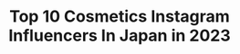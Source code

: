 ---
title: Top 10 Cosmetics Instagram Influencers In Japan in 2023
description: >-
  Find top cosmetics Instagram influencers in Japan in 2023. Most popular hashtags: #pr #makeup #cosmetics #lipmakeup.
platform: Instagram
hits: 151
text_top: Analyze the most popular Instagram accounts on inBeat.
text_bottom: inBeat holds 151 Instagram influencers like this in Japan for you to contact.
profiles:
  - username: "yushin0725"
    fullname: >-
      ゆしん/YUSHIN🌈
    bio: >-
      ・TALENT/MC/Cosmetic producer💄 •お仕事等へのお問い合わせは info@pablo.tokyo.jp までお願いします📱 #joteki #ジョテキ @joteki_official ・日本化粧品検定 ・「裸〜nude〜」カバーリリース ・「Miryoq」香水🔻
    location: "Japan"
    followers: 18361
    engagement: 209
    commentsToLikes: 0.025550
    id: ck14h82cf907a0i19pba9c0m9
    verified: true
    hashtags: "#makeupforeverreboot, #mattevelvetskin, #brownchoux, #richnight"
  - username: "monemilk"
    fullname: >-
      monemilk
    bio: >-
      ✴︎DJ (DJ MONE) ✴︎Art director ✴︎Designer ✴︎Consultant of cosmetics I love milk so much... ▷@monemilk_art ▶︎︎monemonemilk@gmail.com
    location: "Japan"
    followers: 73977
    engagement: 221
    commentsToLikes: 0.017574
    id: ck9hc8c32k7t80j78koqaxzds
    verified: true
    hashtags: "#djmone, #femaledj, #djmonemilk, #monemilk"
  - username: "seika_boo"
    fullname: >-
      seika
    bio: >-
      Tokyo📍﻿ RANDEBOO/Chérize CD/Founder﻿ @randeboo_official ﻿ @cherize_cosmetics﻿ ▼ My YouTube ch
    location: "Japan"
    followers: 77754
    engagement: 257
    commentsToLikes: 0.002195
    id: ck6u2rqjitjp60j716udl00iu
    verified: true
    hashtags: ""
  - username: "chemiiiii"
    fullname: >-
      大口智恵美
    bio: >-
      CHIEMI☺︎Japanese🇯🇵 @centence_official Producer 講談社VOCEST・model・trip・cosmetics・fashion お仕事のご依頼は📧にお願いします♡
    location: "Japan"
    followers: 168597
    engagement: 145
    commentsToLikes: 0.006930
    id: ck6ttt5wrcghn0j71orqw1dto
    verified: true
    hashtags: "#summer, #love, #outfit, #mo"
  - username: "mai_inoue"
    fullname: >-
      井上麻衣
    bio: >-
      MODSCITY libertàブランドディレクター #fashion / #cosmetic / #gourmet / #travel #mama 👧🏻(7)👶🏻(1) 案件☞ DMお願いします❤️ ママプロデューススキンケア🌹 K-0001を入力でプチgift✨
    location: "Japan"
    followers: 63823
    engagement: 214
    commentsToLikes: 0.016000
    id: ckaoxsqlvekuu0i78mefbdd20
    verified: false
    hashtags: "#mama, #nakagawaonsen, #miyakojima, #onsen"
  - username: "who3_"
    fullname: >-
      Who
    bio: >-
      💘🐼makeup🐾cosmetics🐼💘 💁‍♀️自まつ毛・奥二重・色白 マスカラ、まつ毛、写真の撮り方などについてはハイライトを見てね🙏
    location: "Japan"
    followers: 40865
    engagement: 81
    commentsToLikes: 0.005739
    id: ck13775hra4lp0i19ybf01rzd
    verified: false
    hashtags: "#who, #eotd, #cosmetics, #pr"
  - username: "ishidakazuho"
    fullname: >-
      石田一帆
    bio: >-
      cosmetics / fashion / travel﻿ @lpdgem.official director﻿ ﻿ #ik_make #ik_travel﻿ outdoor @ik_outdoor ﻿ mydog @codo0926﻿ 日本化粧品検定1級﻿ ﻿ リンクまとめてます☟
    location: "Japan"
    followers: 148437
    engagement: 114
    commentsToLikes: 0.009483
    id: ck5zziw7wbt770i14q7vaqmqx
    verified: false
    hashtags: "#beauty, #cosme, #geminilipstick, #ik"
  - username: "hohoemineto"
    fullname: >-
      Nkw'♡
    bio: >-
      ABAC Diet food @micnetozone Shop @ssperfume.cosmetic
    location: "Japan"
    followers: 6868
    engagement: 269
    commentsToLikes: 0.009051
    id: ck5btqkn6gf4o0i11c61dthfl
    verified: false
    hashtags: "#cafeteller, #cafehopping, #adayinjapan, #kyotocoffee"
  - username: "kazukovalentine"
    fullname: >-
      Kazuko Hayasaka
    bio: >-
      Make up artist / Phytotherapist / Director at organic cosmetics brand "NEROLILA Botanica"
    location: "Japan"
    followers: 92435
    engagement: 135
    commentsToLikes: 0.010303
    id: ck5hrnkenv5zf0i11z1cm0wpg
    verified: false
    hashtags: "#nerolilabotanica, #makeup, #liaf, #lifeisaflower"
  - username: "maccosmeticsjapan"
    fullname: >-
      M･A･C Cosmetics Japan
    bio: >-
      M･A･C Cosmetics JAPAN official Instagram🇯🇵💄💕 AII Ages, AII Races, AII Genders 👇🏼M･A･C公式オンラインショップを今すぐチェック
    location: "Japan"
    followers: 364932
    engagement: 89
    commentsToLikes: 0.000921
    id: ck55nehey61es0i11m6zqeb32
    verified: true
    hashtags: "#macartist, #allagesallracesallgenders, #macglowplayblush, #foundation"
---